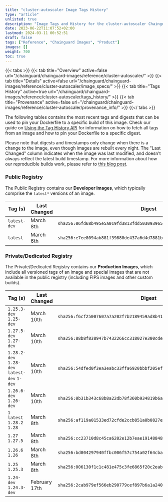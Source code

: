 ```yaml
---
title: "cluster-autoscaler Image Tags History"
type: "article"
unlisted: true
description: "Image Tags and History for the cluster-autoscaler Chainguard Image"
date: 2023-06-22T11:07:52+02:00
lastmod: 2024-03-11 00:52:51
draft: false
tags: ["Reference", "Chainguard Images", "Product"]
images: []
weight: 700
toc: true
---
```


{{< tabs >}}
{{< tab title="Overview" active=false url="/chainguard/chainguard-images/reference/cluster-autoscaler/" >}}
{{< tab title="Details" active=false url="/chainguard/chainguard-images/reference/cluster-autoscaler/image_specs/" >}}
{{< tab title="Tags History" active=true url="/chainguard/chainguard-images/reference/cluster-autoscaler/tags_history/" >}}
{{< tab title="Provenance" active=false url="/chainguard/chainguard-images/reference/cluster-autoscaler/provenance_info/" >}}
{{</ tabs >}}

The following tables contains the most recent tags and digests that can be used to pin your Dockerfile to a specific build of this image. Check our guide on [Using the Tag History API](/chainguard/chainguard-images/using-the-tag-history-api/) for information on how to fetch all tags from an image and how to pin your Dockerfile to a specific digest.

Please note that digests and timestamps only change when there is a change to the image, even though images are rebuilt every night. The "Last Changed" column indicates when the image was last modified, and doesn't always reflect the latest build timestamp. For more information about how our reproducible builds work, please refer to [this blog post](https://www.chainguard.dev/unchained/reproducing-chainguards-reproducible-image-builds).

### Public Registry
The Public Registry contains our **Developer Images**, which typically comprise the `latest*` versions of an image.

| Tag (s)       | Last Changed | Digest                                                                    |
|---------------|--------------|---------------------------------------------------------------------------|
|  `latest-dev` | March 8th    | `sha256:06fd68b495e5a019fd3813fdd503093965b37be795353025fe97f98a2a61178c` |
|  `latest`     | March 6th    | `sha256:e7ee8094ab881f39880de437a6d4d7881b7597ce3b08f713bc1bc4eb26910557` |


### Private/Dedicated Registry
The Private/Dedicated Registry contains our **Production Images**, which include all versioned tags of an image and special images that are not available in the public registry (including FIPS images and other custom builds).

| Tag (s)                                       | Last Changed  | Digest                                                                    |
|-----------------------------------------------|---------------|---------------------------------------------------------------------------|
|  `1.25.3-dev` `1.25-dev`                      | March 10th    | `sha256:f6cf25007607a7a202f7b2189459ad8b41d1faf52ea3755ae385ca7e8d5a3614` |
|  `1.27.5-dev` `1.27-dev`                      | March 10th    | `sha256:88b8f838947b7432266cc318027e300cde6f17be71baeb0802f895c7b59ecc25` |
|  `1.28.2-dev` `1.28-dev` `latest-dev` `1-dev` | March 10th    | `sha256:54dfed0f3ea3eabc33ffa6920bbbf205efde583389da3272102889fa58777c21` |
|  `1.26.6-dev` `1.26-dev`                      | March 10th    | `sha256:0b31b343c68b8a22db78f360b934819b6a8d651b04e3acf6df1161a25c2b44cc` |
|  `1` `latest` `1.28.2` `1.28`                 | March 8th     | `sha256:af119a01533ed72cfde2ccb851a0b0827e196dd7cb7f6c81fa747c1fd0ab7220` |
|  `1.27` `1.27.5`                              | March 8th     | `sha256:cc23710d8c45ca6202e12b7eae19148848844e69e90a0b4fb41642144992bf8c` |
|  `1.26.6` `1.26`                              | March 8th     | `sha256:bd004297940ffbc006f57c754a02f64cba17062c66f280dc7d8f4a6cffa200d5` |
|  `1.25` `1.25.3`                              | March 8th     | `sha256:006130f1c1c481e475c3fe6865f20c2eabe0c77ec93d9d515f243687815e763c` |
|  `1.24-dev` `1.24.3-dev`                      | February 17th | `sha256:2cab979ef566eb290779cef897b6a1a240122ba96be0182e31aee5ae2ee837c5` |

